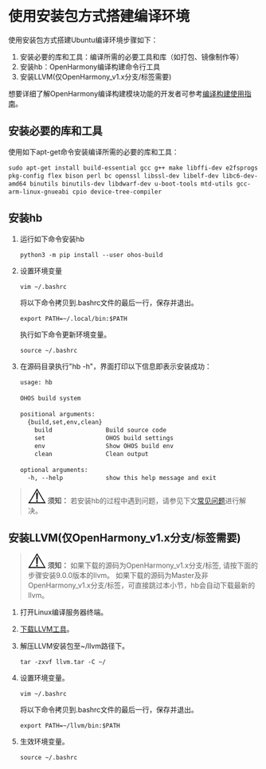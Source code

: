 # 使用安装包方式搭建编译环境<a name="ZH-CN_TOPIC_0000001171615528"></a>


使用安装包方式搭建Ubuntu编译环境步骤如下：

1.  安装必要的库和工具：编译所需的必要工具和库（如打包、镜像制作等）
2.  安装hb：OpenHarmony编译构建命令行工具
3.  安装LLVM\(仅OpenHarmony\_v1.x分支/标签需要\)

想要详细了解OpenHarmony编译构建模块功能的开发者可参考[编译构建使用指南](../subsystems/subsys-build-mini-lite.md)。

## 安装必要的库和工具<a name="section108201740181219"></a>

使用如下apt-get命令安装编译所需的必要的库和工具：

```
sudo apt-get install build-essential gcc g++ make libffi-dev e2fsprogs pkg-config flex bison perl bc openssl libssl-dev libelf-dev libc6-dev-amd64 binutils binutils-dev libdwarf-dev u-boot-tools mtd-utils gcc-arm-linux-gnueabi cpio device-tree-compiler
```

## 安装hb<a name="section15794154618411"></a>

1.  运行如下命令安装hb

    ```
    python3 -m pip install --user ohos-build
    ```

2.  设置环境变量

    ```
    vim ~/.bashrc
    ```

    将以下命令拷贝到.bashrc文件的最后一行，保存并退出。

    ```
    export PATH=~/.local/bin:$PATH
    ```

    执行如下命令更新环境变量。

    ```
    source ~/.bashrc
    ```

3.  在源码目录执行"hb -h"，界面打印以下信息即表示安装成功：

    ```
    usage: hb
    
    OHOS build system
    
    positional arguments:
      {build,set,env,clean}
        build               Build source code
        set                 OHOS build settings
        env                 Show OHOS build env
        clean               Clean output
    
    optional arguments:
      -h, --help            show this help message and exit
    ```


>![](../public_sys-resources/icon-notice.gif) **须知：** 
>若安装hb的过程中遇到问题，请参见下文[常见问题](quickstart-lite-env-setup-faqs.md)进行解决。

## 安装LLVM\(仅OpenHarmony\_v1.x分支/标签需要\)<a name="section711117144296"></a>

>![](../public_sys-resources/icon-notice.gif) **须知：** 
>如果下载的源码为OpenHarmony\_v1.x分支/标签, 请按下面的步骤安装9.0.0版本的llvm。
>如果下载的源码为Master及非OpenHarmony\_v1.x分支/标签，可直接跳过本小节，hb会自动下载最新的llvm。

1.  打开Linux编译服务器终端。
2.  [下载LLVM工具](https://repo.huaweicloud.com/harmonyos/compiler/clang/9.0.0-36191/linux/llvm-linux-9.0.0-36191.tar)。
3.  解压LLVM安装包至\~/llvm路径下。

    ```
    tar -zxvf llvm.tar -C ~/
    ```

4.  设置环境变量。

    ```
    vim ~/.bashrc
    ```

    将以下命令拷贝到.bashrc文件的最后一行，保存并退出。

    ```
    export PATH=~/llvm/bin:$PATH
    ```

5.  生效环境变量。

    ```
    source ~/.bashrc
    ```


